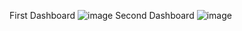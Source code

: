 First Dashboard
![image](https://user-images.githubusercontent.com/56845008/211799267-054f6322-39bc-4472-a6dc-240bbd708f63.png)
Second Dashboard
![image](https://user-images.githubusercontent.com/56845008/211842673-cbebfd1e-6a25-4d8f-98d3-089979d7bade.png)

